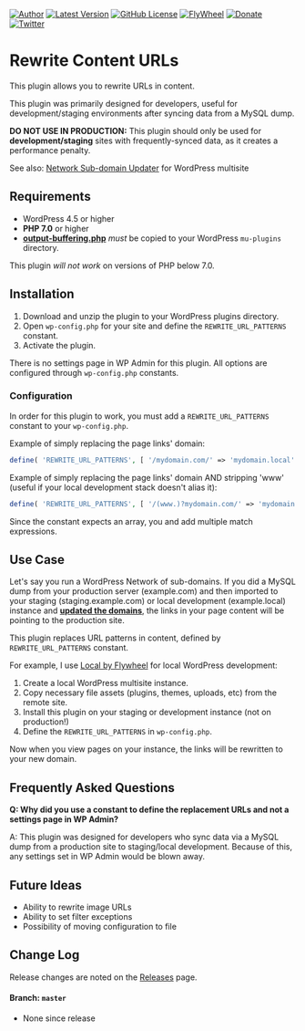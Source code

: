 [![Author](https://img.shields.io/badge/author-Daniel%20M.%20Hendricks-lightgrey.svg?colorB=9900cc )](https://www.danhendricks.com/??utm_source=github.com&utm_medium=campaign&utm_content=button&utm_campaign=wordpress-rewrite-content-urls-plugin)
[![Latest Version](https://img.shields.io/github/release/dmhendricks/wordpress-rewrite-content-urls-plugin.svg)](https://github.com/dmhendricks/wordpress-rewrite-content-urls-plugin/releases)
[![GitHub License](https://img.shields.io/badge/license-GPLv2-yellow.svg)](https://raw.githubusercontent.com/dmhendricks/wordpress-rewrite-content-urls-plugin/master/LICENSE)
[![FlyWheel](https://img.shields.io/badge/style-FlyWheel-green.svg?style=flat&label=get%20hosted&colorB=AE2A21)](https://getflywheel.com/why-flywheel/?utm_source=github.com&utm_medium=campaign&utm_content=button&utm_campaign=wordpress-rewrite-content-urls-plugin)
[![Donate](https://img.shields.io/badge/Donate-PayPal-green.svg)](https://paypal.me/danielhendricks)
[![Twitter](https://img.shields.io/twitter/url/https/github.com/dmhendricks/wordpress-rewrite-content-urls-plugin.svg?style=social)](https://twitter.com/danielhendricks)

# Rewrite Content URLs

This plugin allows you to rewrite URLs in content.

This plugin was primarily designed for developers, useful for development/staging environments after syncing data from a MySQL dump.

**DO NOT USE IN PRODUCTION:** This plugin should only be used for **development/staging** sites with frequently-synced data, as it creates a performance penalty.

See also: [Network Sub-domain Updater](https://github.com/dmhendricks/wordpress-network-subdomain-updater-plugin) for WordPress multisite

## Requirements

* WordPress 4.5 or higher
* **PHP 7.0** or higher
* **[output-buffering.php](https://github.com/dmhendricks/wordpress-output-buffering)** *must* be copied to your WordPress `mu-plugins` directory.

This plugin *will not work* on versions of PHP below 7.0.

## Installation

1. Download and unzip the plugin to your WordPress plugins directory.
1. Open `wp-config.php` for your site and define the `REWRITE_URL_PATTERNS` constant.
1. Activate the plugin.

There is no settings page in WP Admin for this plugin. All options are configured through `wp-config.php` constants.

### Configuration

In order for this plugin to work, you must add a `REWRITE_URL_PATTERNS` constant to your `wp-config.php`.

Example of simply replacing the page links' domain:
```php
define( 'REWRITE_URL_PATTERNS', [ '/mydomain.com/' => 'mydomain.local' ] );
```

Example of simply replacing the page links' domain AND stripping 'www' (useful if your local development stack doesn't alias it):
```php
define( 'REWRITE_URL_PATTERNS', [ '/(www.)?mydomain.com/' => 'mydomain.local' ] );
```

Since the constant expects an array, you and add multiple match expressions.

## Use Case

Let's say you run a WordPress Network of sub-domains. If you did a MySQL dump from your production server  (example.com) and then imported to your staging (staging.example.com) or local development (example.local) instance and **[updated the domains](https://github.com/dmhendricks/wordpress-network-subdomain-updater-plugin)**, the links in your page content will be pointing to the production site.

This plugin replaces URL patterns in content, defined by `REWRITE_URL_PATTERNS` constant.

For example, I use [Local by Flywheel](https://local.getflywheel.com/) for local WordPress development:

1. Create a local WordPress multisite instance.
1. Copy necessary file assets (plugins, themes, uploads, etc) from the remote site.
1. Install this plugin on your staging or development instance (not on production!)
4. Define the `REWRITE_URL_PATTERNS` in `wp-config.php`.

Now when you view pages on your instance, the links will be rewritten to your new domain.

## Frequently Asked Questions

**Q: Why did you use a constant to define the replacement URLs and not a settings page in WP Admin?**

A: This plugin was designed for developers who sync data via a MySQL dump from a production site to staging/local development. Because of this, any settings set in WP Admin would be blown away.

## Future Ideas

* Ability to rewrite image URLs
* Ability to set filter exceptions
* Possibility of moving configuration to file

## Change Log

Release changes are noted on the [Releases](https://github.com/dmhendricks/wordpress-rewrite-content-urls-plugin/releases) page.

#### Branch: `master`

* None since release
